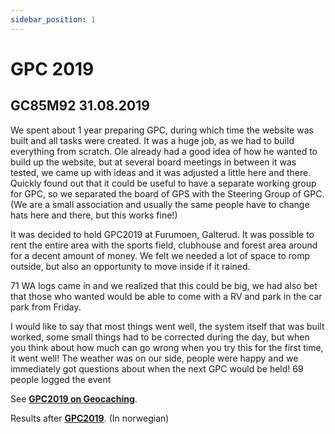 ```yaml
---
sidebar_position: 1
---
```




# GPC 2019

## GC85M92 31.08.2019

We spent about 1 year preparing GPC, during which time the website was built and all tasks were created. It was a huge job, as we had to build everything from scratch. Ole already had a good idea of ​​how he wanted to build up the website, but at several board meetings in between it was tested, we came up with ideas and it was adjusted a little here and there. Quickly found out that it could be useful to have a separate working group for GPC, so we separated the board of GPS with the Steering Group of GPC. (We are a small association and usually the same people have to change hats here and there, but this works fine!)

It was decided to hold GPC2019 at Furumoen, Galterud. It was possible to rent the entire area with the sports field, clubhouse and forest area around for a decent amount of money. We felt we needed a lot of space to romp outside, but also an opportunity to move inside if it rained.

71 WA logs came in and we realized that this could be big, we had also bet that those who wanted would be able to come with a RV and park in the car park from Friday.

I would like to say that most things went well, the system itself that was built worked, some small things had to be corrected during the day, but when you think about how much can go wrong when you try this for the first time, it went well! The weather was on our side, people were happy and we immediately got questions about when the next GPC would be held! 69 people logged the event

See **[GPC2019 on Geocaching](https://coord.info/GC85M92)**.

Results after **[GPC2019](https://glaamadalen.no/artikler/resultater-fra-gpc)**. (In norwegian)
